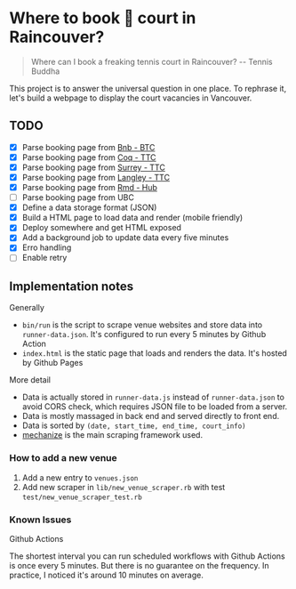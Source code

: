 # Where to book 🎾 court in Raincouver?

> Where can I book a freaking tennis court in Raincouver?
> -- Tennis Buddha

This project is to answer the universal question in one place.
To rephrase it, let's build a webpage to display the court vacancies in Vancouver.

## TODO

- [x] Parse booking page from [Bnb - BTC](https://www.burnabytennis.ca/burnaby/home/readPage.do?id=141)
- [x] Parse booking page from [Coq - TTC](http://coquitlam.thetenniscentre.ca/)
- [x] Parse booking page from [Surrey - TTC](https://www.thetenniscentre.ca/surrey/book-court/)
- [x] Parse booking page from [Langley - TTC](https://www.thetenniscentre.ca/langley/book-court/)
- [x] Parse booking page from [Rmd - Hub](https://clubspark.ca/TBCHubRichmond/Booking/BookByDate)
- [ ] Parse booking page from UBC
- [x] Define a data storage format (JSON)
- [x] Build a HTML page to load data and render (mobile friendly)
- [x] Deploy somewhere and get HTML exposed
- [x] Add a background job to update data every five minutes
- [x] Erro handling
- [ ] Enable retry

## Implementation notes

Generally

* `bin/run` is the script to scrape venue websites and store data into `runner-data.json`. It's configured to run every 5 minutes by Github Action
* `index.html` is the static page that loads and renders the data. It's hosted by Github Pages

More detail

* Data is actually stored in `runner-data.js` instead of `runner-data.json` to avoid CORS check, which requires JSON file to be loaded from a server.
* Data is mostly massaged in back end and served directly to front end.
* Data is sorted by `(date, start_time, end_time, court_info)`
* [mechanize](https://github.com/sparklemotion/mechanize) is the main scraping framework used.

### How to add a new venue

1. Add a new entry to `venues.json`
2. Add new scraper in `lib/new_venue_scraper.rb` with test `test/new_venue_scraper_test.rb`

### Known Issues

Github Actions

The shortest interval you can run scheduled workflows with Github Actions is once every 5 minutes.
But there is no guarantee on the frequency. In practice, I noticed it's around 10 minutes on average.
